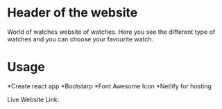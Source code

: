 # Header of the website

World of watches website of watches. Here you see the different type of watches and you can choose your favourite watch.

# Usage

*Create react app
*Bootstarp
*Font Awesome Icon
*Netlify for hosting


Live Website Link:
